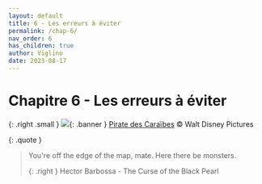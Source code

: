 ```yaml
---
layout: default
title: 6 - Les erreurs à éviter
permalink: /chap-6/
nav_order: 6
has_children: true
author: Viglino
date: 2023-08-17
---
```

# Chapitre 6 - Les erreurs à éviter

{: .right .small }
![](/Macarte-MI/assets/banner/pirate.jpg){: .banner }
[Pirate des Caraïbes](https://fr.wikipedia.org/wiki/Pirates_des_Cara%C3%AFbes_:_La_Mal%C3%A9diction_du_Black_Pearl) &copy; Walt Disney Pictures

{: .quote }
> You're off the edge of the map, mate. Here there be monsters.
>
> {: .right }
> Hector Barbossa - The Curse of the Black Pearl

<!--

- Mais ! C'est mon Navire ! Et c'est mes cartes !
- Ce qui fait de toi... l'homme aux cartes !
Pirates Des Caraïbes, Jusqu'au Bout Du Monde - Jack et Barbossa

On ouvre les atlas, on rêve sur les cartes. On répète les noms magnifiques des villes inconnues.
La Vallée des rubis (1955) de Joseph Kessel
-->
